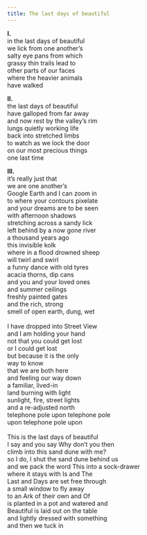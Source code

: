 ```yaml
---
title: The last days of beautiful
---
```


**I.**<br>
in the last days of beautiful<br>
we lick from one another’s<br>
salty eye pans from which<br>
grassy thin trails lead to<br>
other parts of our faces<br>
where the heavier animals<br>
have walked<br>


**II.**<br>
the last days of beautiful<br>
have galloped from far away<br>
and now rest by the valley’s rim<br>
lungs quietly working life<br>
back into stretched limbs<br>
to watch as we lock the door<br>
on our most precious things<br>
one last time<br>


**III.**<br>
it’s really just that<br>
we are one another’s<br>
Google Earth and I can zoom in<br>
to where your contours pixelate<br>
and your dreams are to be seen<br>
with afternoon shadows<br>
stretching across a sandy lick<br>
left behind by a now gone river<br>
a thousand years ago<br>
this invisible kolk<br>
where in a flood drowned sheep<br>
will twirl and swirl<br>
a funny dance with old tyres<br>
acacia thorns, dip cans<br>
and you and your loved ones<br>
and summer ceilings<br>
freshly painted gates<br>
and the rich, strong<br>
smell of open earth, dung, wet<br>
<br>
I have dropped into Street View<br>
and I am holding your hand<br>
not that you could get lost<br>
or I could get lost<br>
but because it is the only<br>
way to know<br>
that we are both here<br>
and feeling our way down<br>
a familiar, lived-in<br>
land burning with light<br>
sunlight, fire, street lights<br>
and a re-adjusted north<br>
telephone pole upon telephone pole<br>
upon telephone pole upon<br>
<br>
This is the last days of beautiful<br>
I say and you say Why don’t you then<br>
climb into this sand dune with me?<br>
so I do, I shut the sand dune behind us<br>
and we pack the word This into a sock-drawer<br>
where it stays with Is and The<br>
Last and Days are set free through<br>
a small window to fly away<br>
to an Ark of their own and Of<br>
is planted in a pot and watered and<br>
Beautiful is laid out on the table<br>
and lightly dressed with something<br>
and then we tuck in<br>
